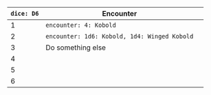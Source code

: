 | **`dice: D6`** | **Encounter**                                |     |
| -------------- | -------------------------------------------- | --- |
| 1              | `encounter: 4: Kobold`                       |     |
| 2              | `encounter: 1d6: Kobold, 1d4: Winged Kobold` |     |
| 3              | Do something else                            |     |
| 4              |                                              |     |
| 5              |                                              |     |
| 6              |                                              |     |
